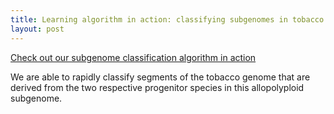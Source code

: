 ```yaml
---
title: Learning algorithm in action: classifying subgenomes in tobacco allopolyploid
layout: post
---
```


[Check out our subgenome classification algorithm in action](assets/tobacco_allopolyploid.html)

We are able to rapidly classify segments of the tobacco genome that 
are derived from the two respective progenitor species in this
allopolyploid subgenome.
